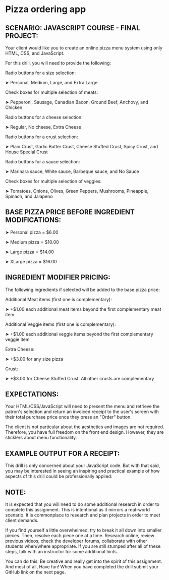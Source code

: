 # Pizza ordering app

## SCENARIO: JAVASCRIPT COURSE - FINAL PROJECT:
Your client would like you to create an online pizza menu system using only HTML, CSS, and JavaScript.

For this drill, you will need to provide the following:

Radio buttons for a size selection:

➤ Personal, Medium, Large, and Extra Large

Check boxes for multiple selection of meats:

➤ Pepperoni, Sausage, Canadian Bacon, Ground Beef, Anchovy, and Chicken

Radio buttons for a cheese selection:

➤ Regular, No cheese, Extra Cheese

Radio buttons for a crust selection:

➤ Plain Crust, Garlic Butter Crust, Cheese Stuffed Crust, Spicy Crust, and House Special Crust

Radio buttons for a sauce selection:

➤ Marinara sauce, White sauce, Barbeque sauce, and No Sauce

Check boxes for multiple selection of veggies:

➤ Tomatoes, Onions, Olives, Green Peppers, Mushrooms, Pineapple, Spinach, and Jalapeno

## BASE PIZZA PRICE BEFORE INGREDIENT MODIFICATIONS:
➤ Personal pizza = $6.00

➤ Medium pizza = $10.00

➤ Large pizza = $14.00

➤ XLarge pizza = $16.00

## INGREDIENT MODIFIER PRICING:
The following ingredients if selected will be added to the base pizza price:

Additional Meat items (first one is complementary):

➤ +$1.00 each additional meat items beyond the first complementary meat item

Additional Veggie items (first one is complementary):

➤ +$1.00 each additional veggie items beyond the first complementary veggie item

Extra Cheese:

➤ +$3.00 for any size pizza

Crust:

➤ +$3.00 for Cheese Stuffed Crust. All other crusts are complementary

## EXPECTATIONS:
Your HTML/CSS/JavaScript will need to present the menu and retrieve the patron's selection and return an invoiced receipt to the user's screen with their total purchase price once they press an "Order" button.

The client is not particular about the aesthetics and images are not required. Therefore, you have full freedom on the front end design. However, they are sticklers about menu functionality.

## EXAMPLE OUTPUT FOR A RECEIPT:
This drill is only concerned about your JavaScript code. But with that said, you may be interested in seeing an inspiring and practical example of how aspects of this drill could be professionally applied:

## NOTE:
It is expected that you will need to do some additional research in order to complete this assignment. This is intentional as it mirrors a real-world scenario. It is commonplace to research and plan projects in order to meet client demands.

If you find yourself a little overwhelmed, try to break it all down into smaller pieces. Then, resolve each piece one at a time. Research online, review previous videos, check the developer forums, collaborate with other students when/where appropriate. If you are still stumped after all of these steps, talk with an instructor for some additional hints.

You can do this. Be creative and really get into the spirit of this assignment. And most of all, Have fun! When you have completed the drill submit your GitHub link on the next page.
